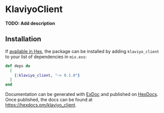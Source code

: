 # KlaviyoClient

**TODO: Add description**

## Installation

If [available in Hex](https://hex.pm/docs/publish), the package can be installed
by adding `klaviyo_client` to your list of dependencies in `mix.exs`:

```elixir
def deps do
  [
    {:klaviyo_client, "~> 0.1.0"}
  ]
end
```

Documentation can be generated with [ExDoc](https://github.com/elixir-lang/ex_doc)
and published on [HexDocs](https://hexdocs.pm). Once published, the docs can
be found at <https://hexdocs.pm/klaviyo_client>.

